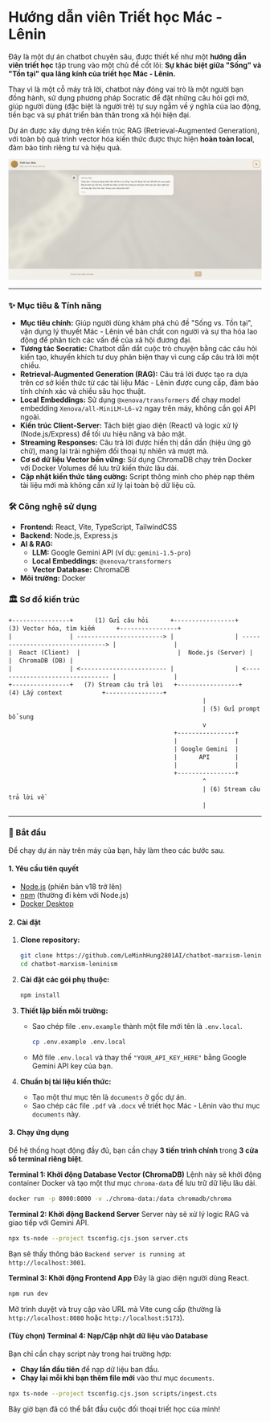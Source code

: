 # Hướng dẫn viên Triết học Mác - Lênin

Đây là một dự án chatbot chuyên sâu, được thiết kế như một **hướng dẫn viên triết học** tập trung vào một chủ đề cốt lõi: **Sự khác biệt giữa "Sống" và "Tồn tại" qua lăng kính của triết học Mác - Lênin.**

Thay vì là một cỗ máy trả lời, chatbot này đóng vai trò là một người bạn đồng hành, sử dụng phương pháp Socratic để đặt những câu hỏi gợi mở, giúp người dùng (đặc biệt là người trẻ) tự suy ngẫm về ý nghĩa của lao động, tiền bạc và sự phát triển bản thân trong xã hội hiện đại.

Dự án được xây dựng trên kiến trúc RAG (Retrieval-Augmented Generation), với toàn bộ quá trình vector hóa kiến thức được thực hiện **hoàn toàn local**, đảm bảo tính riêng tư và hiệu quả.

![alt text](demo.png)

---

### ✨ Mục tiêu & Tính năng

*   **Mục tiêu chính:** Giúp người dùng khám phá chủ đề "Sống vs. Tồn tại", vận dụng lý thuyết Mác - Lênin về bản chất con người và sự tha hóa lao động để phân tích các vấn đề của xã hội đương đại.
*   **Tương tác Socratic:** Chatbot dẫn dắt cuộc trò chuyện bằng các câu hỏi kiến tạo, khuyến khích tư duy phản biện thay vì cung cấp câu trả lời một chiều.
*   **Retrieval-Augmented Generation (RAG):** Câu trả lời được tạo ra dựa trên cơ sở kiến thức từ các tài liệu Mác - Lênin được cung cấp, đảm bảo tính chính xác và chiều sâu học thuật.
*   **Local Embeddings:** Sử dụng `@xenova/transformers` để chạy model embedding `Xenova/all-MiniLM-L6-v2` ngay trên máy, không cần gọi API ngoài.
*   **Kiến trúc Client-Server:** Tách biệt giao diện (React) và logic xử lý (Node.js/Express) để tối ưu hiệu năng và bảo mật.
*   **Streaming Responses:** Câu trả lời được hiển thị dần dần (hiệu ứng gõ chữ), mang lại trải nghiệm đối thoại tự nhiên và mượt mà.
*   **Cơ sở dữ liệu Vector bền vững:** Sử dụng ChromaDB chạy trên Docker với Docker Volumes để lưu trữ kiến thức lâu dài.
*   **Cập nhật kiến thức tăng cường:** Script thông minh cho phép nạp thêm tài liệu mới mà không cần xử lý lại toàn bộ dữ liệu cũ.

### 🛠️ Công nghệ sử dụng

*   **Frontend:** React, Vite, TypeScript, TailwindCSS
*   **Backend:** Node.js, Express.js
*   **AI & RAG:**
    *   **LLM:** Google Gemini API (ví dụ: `gemini-1.5-pro`)
    *   **Local Embeddings:** `@xenova/transformers`
    *   **Vector Database:** ChromaDB
*   **Môi trường:** Docker

### 🏛️ Sơ đồ kiến trúc

```
+----------------+      (1) Gửi câu hỏi      +-----------------+      (3) Vector hóa, tìm kiếm      +----------------+
|                | ------------------------> |                 | --------------------------------> |                |
|  React (Client)  |                           |  Node.js (Server) |                                   |  ChromaDB (DB) |
|                | <------------------------ |                 | <-------------------------------- |                |
+----------------+   (7) Stream câu trả lời   +-----------------+     (4) Lấy context           +----------------+
                                                      |
                                                      | (5) Gửi prompt bổ sung
                                                      v
                                              +----------------+
                                              |                |
                                              | Google Gemini  |
                                              |      API       |
                                              |                |
                                              +----------------+
                                                      ^
                                                      | (6) Stream câu trả lời về
                                                      |
```

---

### 🚀 Bắt đầu

Để chạy dự án này trên máy của bạn, hãy làm theo các bước sau.

#### 1. Yêu cầu tiên quyết

*   [Node.js](https://nodejs.org/) (phiên bản v18 trở lên)
*   [npm](https://www.npmjs.com/) (thường đi kèm với Node.js)
*   [Docker Desktop](https://www.docker.com/products/docker-desktop/)

#### 2. Cài đặt

1.  **Clone repository:**
    ```bash
    git clone https://github.com/LeMinhHung2801AI/chatbot-marxism-leninism.git
    cd chatbot-marxism-leninism
    ```

2.  **Cài đặt các gói phụ thuộc:**
    ```bash
    npm install
    ```

3.  **Thiết lập biến môi trường:**
    *   Sao chép file `.env.example` thành một file mới tên là `.env.local`.
        ```bash
        cp .env.example .env.local
        ```
    *   Mở file `.env.local` và thay thế `"YOUR_API_KEY_HERE"` bằng Google Gemini API key của bạn.

4.  **Chuẩn bị tài liệu kiến thức:**
    *   Tạo một thư mục tên là `documents` ở gốc dự án.
    *   Sao chép các file `.pdf` và `.docx` về triết học Mác - Lênin vào thư mục `documents` này.

#### 3. Chạy ứng dụng

Để hệ thống hoạt động đầy đủ, bạn cần chạy **3 tiến trình chính** trong **3 cửa sổ terminal riêng biệt**.

**Terminal 1: Khởi động Database Vector (ChromaDB)**
Lệnh này sẽ khởi động container Docker và tạo một thư mục `chroma-data` để lưu trữ dữ liệu lâu dài.
```bash
docker run -p 8000:8000 -v ./chroma-data:/data chromadb/chroma
```

**Terminal 2: Khởi động Backend Server**
Server này sẽ xử lý logic RAG và giao tiếp với Gemini API.
```bash
npx ts-node --project tsconfig.cjs.json server.cts
```
Bạn sẽ thấy thông báo `Backend server is running at http://localhost:3001`.

**Terminal 3: Khởi động Frontend App**
Đây là giao diện người dùng React.
```bash
npm run dev
```
Mở trình duyệt và truy cập vào URL mà Vite cung cấp (thường là `http://localhost:8080` hoặc `http://localhost:5173`).

#### (Tùy chọn) Terminal 4: Nạp/Cập nhật dữ liệu vào Database
Bạn chỉ cần chạy script này trong hai trường hợp:
*   **Chạy lần đầu tiên** để nạp dữ liệu ban đầu.
*   **Chạy lại mỗi khi bạn thêm file mới** vào thư mục `documents`.
```bash
npx ts-node --project tsconfig.cjs.json scripts/ingest.cts
```

Bây giờ bạn đã có thể bắt đầu cuộc đối thoại triết học của mình!